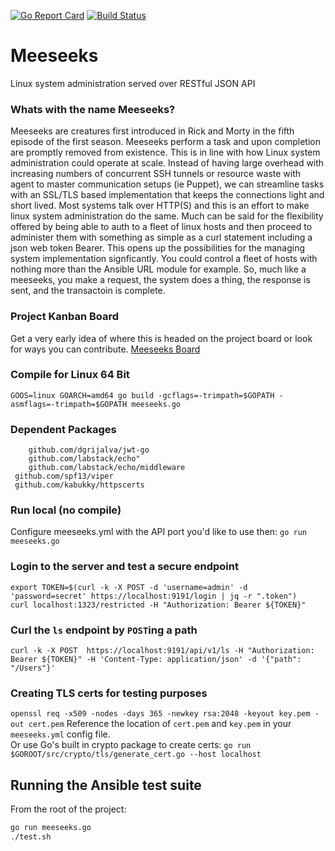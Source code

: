 [![Go Report Card](https://goreportcard.com/badge/github.com/mbach04/meeseeks)](https://goreportcard.com/report/github.com/mbach04/meeseeks)
[![Build Status](https://travis-ci.com/mbach04/meeseeks.svg?branch=master)](https://travis-ci.com/mbach04/meeseeks)

# Meeseeks
Linux system administration served over RESTful JSON API

### Whats with the name Meeseeks?
Meeseeks are creatures first introduced in Rick and Morty in the fifth episode of the first season. Meeseeks perform a task and upon completion are promptly removed from existence. This is in line with how Linux system administration could operate at scale. Instead of having large overhead with increasing numbers of concurrent SSH tunnels or resource waste with agent to master communication setups (ie Puppet), we can streamline tasks with an SSL/TLS based implementation that keeps the connections light and short lived. Most systems talk over HTTP(S) and this is an effort to make linux system administration do the same. Much can be said for the flexibility offered by being able to auth to a fleet of linux hosts and then proceed to administer them with something as simple as a curl statement including a json web token Bearer. This opens up the possibilities for the managing system implementation signficantly. You could control a fleet of hosts with nothing more than the Ansible URL module for example. So, much like a meeseeks, you make a request, the system does a thing, the response is sent, and the transactoin is complete.

### Project Kanban Board
Get a very early idea of where this is headed on the project board or look for ways you can contribute.
[Meeseeks Board](https://github.com/mbach04/meeseeks/projects/1)

### Compile for Linux 64 Bit
`GOOS=linux GOARCH=amd64 go build -gcflags=-trimpath=$GOPATH -asmflags=-trimpath=$GOPATH meeseeks.go`

### Dependent Packages
```
	github.com/dgrijalva/jwt-go
	github.com/labstack/echo"
	github.com/labstack/echo/middleware
 github.com/spf13/viper
 github.com/kabukky/httpscerts
```

### Run local (no compile)
Configure meeseeks.yml with the API port you'd like to use then:
`go run meeseeks.go`

### Login to the server and test a secure endpoint
`export TOKEN=$(curl -k -X POST -d 'username=admin' -d 'password=secret' https://localhost:9191/login | jq -r ".token")`  
`curl localhost:1323/restricted -H "Authorization: Bearer ${TOKEN}"`

### Curl the `ls` endpoint by `POST`ing a path
```curl -k -X POST  https://localhost:9191/api/v1/ls -H "Authorization: Bearer ${TOKEN}" -H 'Content-Type: application/json' -d '{"path": "/Users"}'```  

### Creating TLS certs for testing purposes
```openssl req -x509 -nodes -days 365 -newkey rsa:2048 -keyout key.pem -out cert.pem```
Reference the location of `cert.pem` and `key.pem` in your `meeseeks.yml` config file.  
Or use Go's built in crypto package to create certs:
`go run $GOROOT/src/crypto/tls/generate_cert.go --host localhost`

## Running the Ansible test suite  
From the root of the project:
```bash
go run meeseeks.go
./test.sh
```
